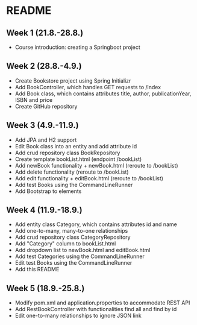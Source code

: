 # README

## Week 1 (21.8.-28.8.)

- Course introduction: creating a Springboot project

## Week 2 (28.8.-4.9.)

- Create Bookstore project using Spring Initializr
- Add BookController, which handles GET requests to /index
- Add Book class, which contains attributes title, author, publicationYear, ISBN and price
- Create GitHub repository

## Week 3 (4.9.-11.9.)

- Add JPA and H2 support
- Edit Book class into an entity and add attribute id
- Add crud repository class BookRepository
- Create template bookList.html (endpoint /bookList)
- Add newBook functionality + newBook.html (reroute to /bookList)
- Add delete functionality (reroute to /bookList)
- Add edit functionality + editBook.html (reroute to /bookList)
- Add test Books using the CommandLineRunner
- Add Bootstrap to elements

## Week 4 (11.9.-18.9.)

- Add entity class Category, which contains attributes id and name
- Add one-to-many, many-to-one relationships
- Add crud repository class CategoryRepository
- Add "Category" column to bookList.html
- Add dropdown list to newBook.html and editBook.html
- Add test Categories using the CommandLineRunner
- Edit test Books using the CommandLineRunner
- Add this README

## Week 5 (18.9.-25.8.)

- Modify pom.xml and application.properties to accommodate REST API
- Add RestBookController with functionalities find all and find by id
- Edit one-to-many relationships to ignore JSON link
